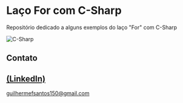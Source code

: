 # Laço For com C-Sharp

Repositório dedicado a alguns exemplos do laço "For" com C-Sharp

![C-Sharp](https://github.com/GuilhermeSK2/Desafio-01-.NET/assets/139295562/e6a3fcc6-d28e-41f1-af95-37434076b77d)

## Contato
[(LinkedIn)](https://www.linkedin.com/in/guilherme-freitas-9901a220b/)
-----
guilhermefsantos150@gmail.com

